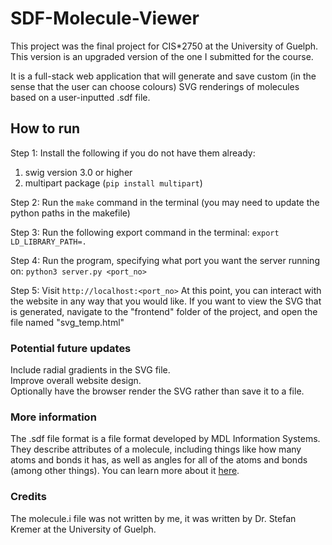# SDF-Molecule-Viewer

This project was the final project for CIS*2750 at the University of Guelph. 
This version is an upgraded version of the one I submitted for the course. 

It is a full-stack web application that will generate and save custom (in the sense that the user can choose colours) SVG renderings of molecules based on a user-inputted .sdf file. 

## How to run

Step 1:
    Install the following if you do not have them already:
    <ol>
        <li>swig version 3.0 or higher</li>
        <li>multipart package (```pip install multipart```)</li>
    </ol>
Step 2:
    Run the ```make``` command in the terminal (you may need to update the python paths in the makefile)

Step 3:
    Run the following export command in the terminal:
       ```export LD_LIBRARY_PATH=.```

Step 4:
    Run the program, specifying what port you want the server running on:
    ```python3 server.py <port_no>```

Step 5:
    Visit ```http://localhost:<port_no>``` 
At this point, you can interact with the website in any way that you would like. If you want to view the SVG that is generated, navigate to the "frontend" folder of the project, and open the file named "svg_temp.html"


### Potential future updates
Include radial gradients in the SVG file. <br>
Improve overall website design. <br>
Optionally have the browser render the SVG rather than save it to a file. <br>


### More information
The .sdf file format is a file format developed by MDL Information Systems. They describe attributes of a molecule, including things like how many atoms and bonds it has, as well as angles for all of the atoms and bonds (among other things). 
You can learn more about it <a href="https://en.wikipedia.org/wiki/Chemical_table_file#SDF">here</a>.

### Credits
The molecule.i file was not written by me, it was written by Dr. Stefan Kremer at the University of Guelph. 



